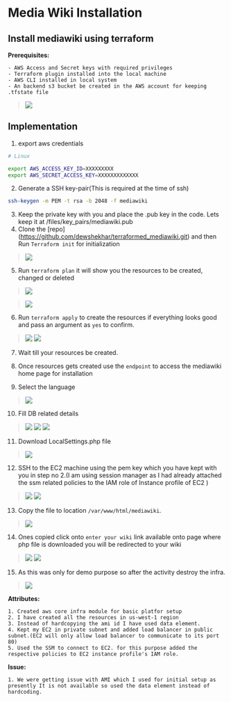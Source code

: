 # Media Wiki Installation

## Install mediawiki using terraform

**Prerequisites:**
```
- AWS Access and Secret keys with required privileges
- Terraform plugin installed into the local machine
- AWS CLI installed in local system
- An backend s3 bucket be created in the AWS account for keeping .tfstate file
```
> ![](/files/readme_snips/S3_bucket.JPG)

## Implementation

 1. export aws credentials

```bash
# Linux

export AWS_ACCESS_KEY_ID=XXXXXXXXX
export AWS_SECRET_ACCESS_KEY=XXXXXXXXXXXXX

```

2. Generate a SSH key-pair(This is required at the time of ssh)

```bash
ssh-keygen -m PEM -t rsa -b 2048 -f mediawiki
```
3. Keep the private key with you and place the .pub key in the code. Lets keep it at /files/key_pairs/mediawiki.pub
4. Clone the [repo] (https://github.com/dewshekhar/terraformed_mediawiki.git) and then Run `Terraform init` for initialization 

> ![](/files/readme_snips/init.PNG)

5. Run `terraform plan` it will show you the resources to be created, changed or deleted

> ![](/files/readme_snips/plan1.PNG)

> ![](/files/readme_snips/plan2.PNG)


6.  Run `terraform apply` to create the resources if everything looks good and pass an argument as `yes` to confirm.

> ![](/files/readme_snips/apply1.PNG)
> ![](/files/readme_snips/apply2.PNG)

7. Wait till your resources be created.


8. Once resources gets created use the `endpoint` to access the mediawiki home page for installation



9. Select the language

> ![](/files/readme_snips/step1.PNG)


10. Fill DB related details

> ![](/files/readme_snips/step2.PNG)
> ![](/files/readme_snips/step3.PNG)
> ![](/files/readme_snips/step4.PNG)
11. Download LocalSettings.php file 

> ![](/files/readme_snips/local.PNG)

12. SSH to the EC2 machine using the pem key which you have kept with you in step no 2.(I am using session manager as I had already attached the ssm related policies to the IAM role of Instance profile of EC2 )

> ![](/files/readme_snips/step5.PNG)
> ![](/files/readme_snips/step6.PNG)

13. Copy the file to location `/var/www/html/mediawiki`. 

> ![](/files/readme_snips/step7.PNG)

14. Ones copied click onto `enter your wiki` link available onto page where php file is downloaded you will be redirected to your wiki

> ![](/files/readme_snips/step8.PNG)
> ![](/files/readme_snips/step9.PNG)

15. As this was only for demo purpose so after the activity destroy the infra.

> ![](/files/readme_snips/step10.PNG)

**Attributes:**
```
1. Created aws core infra module for basic platfor setup
2. I have created all the resources in us-west-1 region
3. Instead of hardcopying the ami id I have used data element.
4. Kept my EC2 in private subnet and added load balancer in public subnet.(EC2 will only allow load balancer to communicate to its port 80)
5. Used the SSM to connect to EC2. for this purpose added the respective policies to EC2 instance profile's IAM role.
```
**Issue:**
```
1. We were getting issue with AMI which I used for initial setup as presently It is not available so used the data element instead of hardcoding.
```
